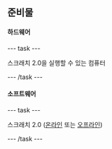 ## 준비물

#### 하드웨어

--- task ---

스크래치 2.0을 실행할 수 있는 컴퓨터

--- /task ---

#### 소프트웨어

--- task ---

스크래치 2.0 ([온라인](https://scratch.mit.edu/projects/editor/) 또는 [오프라인](https://scratch.mit.edu/scratch2download/))

--- /task ---